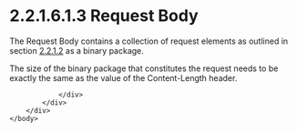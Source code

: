 <html dir="LTR" xmlns:mshelp="http://msdn.microsoft.com/mshelp" xmlns:ddue="http://ddue.schemas.microsoft.com/authoring/2003/5" xmlns:xlink="http://www.w3.org/1999/xlink" xmlns:tool="http://www.microsoft.com/tooltip">
    <head>
        <meta http-equiv="Content-Type" content="text/html; CHARSET=utf-8"></meta>
        <meta name="save" content="history"></meta>
        <title>2.2.1.6.1.3 Request Body</title>
        <xml>
            <mshelp:toctitle title="2.2.1.6.1.3 Request Body"></mshelp:toctitle>
            <mshelp:rltitle title="[MS-SSAS8]: Request Body"></mshelp:rltitle>
            <mshelp:keyword index="A" term="b775c996-7f38-4fbc-a9e8-08cc62bdd903"></mshelp:keyword>
            <mshelp:attr name="DCSext.ContentType" value="open specification"></mshelp:attr>
            <mshelp:attr name="AssetID" value="b775c996-7f38-4fbc-a9e8-08cc62bdd903"></mshelp:attr>
            <mshelp:attr name="TopicType" value="kbRef"></mshelp:attr>
            <mshelp:attr name="DCSext.Title" value="[MS-SSAS8]: Request Body" />
        </xml>
    </head>
    <body>
        <div id="header">
            <h1 class="heading">2.2.1.6.1.3 Request Body</h1>
        </div>
        <div id="mainSection">
            <div id="mainBody">
                <div id="allHistory" class="saveHistory"></div>
                <div id="sectionSection0" class="section" name="collapseableSection">
                    

<p>The Request Body contains a collection of request elements
as outlined in section <a href="731b2d8d-a8bc-43b1-a5b9-a0f1b17afb37.md">2.2.1.2</a>
as a binary package.</p>

<p>The size of the binary package that constitutes the request
needs to be exactly the same as the value of the Content-Length header.</p>


                </div>
            </div>
        </div>
    </body>
</html>